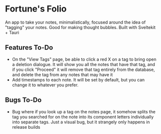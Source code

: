 # Fortune's Folio
An app to take your notes, minimalistically, focused around the idea of "tagging" your notes. Good for making thought bubbles. Built with Sveltekit + Tauri

## Features To-Do
- On the "View Tags" page, be able to click a red X on a tag to bring open a deletion dialogue. 
  It will show you all the notes that have that tag, and if you click "Proceed" it will remove 
  that tag entirely from the database, and delete the tag from any notes that may have it
- Add timestamps to each note. It will be set by default, but you can change it to whatever you prefer.

## Bugs To-Do
- Bug where if you look up a tag on the notes page, it somehow splits the tag you searched for on 
  the note into its component letters individually into separate tags. Just a visual bug,
  but it strangely only happens in release builds